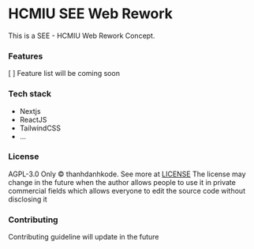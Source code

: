<!-- markdownlint-disable-file MD001 -->

# HCMIU SEE Web Rework

This is a SEE - HCMIU Web Rework Concept.

### Features

[ ] Feature list will be coming soon

### Tech stack

- Nextjs
- ReactJS
- TailwindCSS
- ...

### License

AGPL-3.0 Only © thanhdanhkode. See more at [LICENSE](https://github.com/thanhdanhkode/hcmiu-see-www/blob/main/LICENSEhttps://github.com/thanhdanhkode/hcmiu-see-www/blob/main/LICENSE)
The license may change in the future when the author allows people to use it in private commercial fields which allows everyone to edit the source code without disclosing it

### Contributing

Contributing guideline will update in the future
